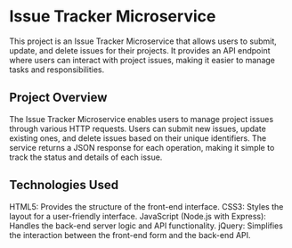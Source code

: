 # Issue Tracker Microservice

This project is an Issue Tracker Microservice that allows users to submit, update, and delete issues for their projects. It provides an API endpoint where users can interact with project issues, making it easier to manage tasks and responsibilities.

## Project Overview

The Issue Tracker Microservice enables users to manage project issues through various HTTP requests. Users can submit new issues, update existing ones, and delete issues based on their unique identifiers. The service returns a JSON response for each operation, making it simple to track the status and details of each issue.

## Technologies Used

HTML5: Provides the structure of the front-end interface.
CSS3: Styles the layout for a user-friendly interface.
JavaScript (Node.js with Express): Handles the back-end server logic and API functionality.
jQuery: Simplifies the interaction between the front-end form and the back-end API.